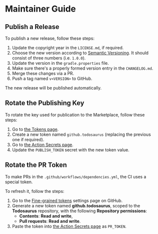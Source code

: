<!--
SPDX-FileCopyrightText: 2024 Todosaurus contributors <https://github.com/ForNeVeR/Todosaurus>

SPDX-License-Identifier: MIT
-->

Maintainer Guide
================

Publish a Release
-----------------
To publish a new release, follow these steps:

1. Update the copyright year in the `LICENSE.md`, if required.
2. Choose the new version according to [Semantic Versioning][semver]. It should consist of three numbers (i.e. `1.0.0`).
3. Update the version in the `gradle.properties` file.
4. Make sure there's a properly formed version entry in the `CHANGELOG.md`.
5. Merge these changes via a PR.
6. Push a tag named `v<VERSION>` to GitHub.

The new release will be published automatically.

Rotate the Publishing Key
-------------------------
To rotate the key used for publication to the Marketplace, follow these steps:
1. Go to [the Tokens page][marketplace.tokens].
2. Create a new token named `github.todosaurus` (replacing the previous one if required).
3. Go to [the Action Secrets page][github.secrets].
4. Update the `PUBLISH_TOKEN` secret with the new token value.

Rotate the PR Token
-------------------
To make PRs in the `.github/workflows/dependencies.yml`, the CI uses a special token.

To refresh it, follow the steps:
1. Go to the [Fine-grained tokens][github.tokens] settings page on GitHub.
2. Generate a new token named **github.todosaurus**, scoped to the **Todosaurus** repository, with the following **Repository permissions**:
    - **Contents**: **Read and write**,
    - **Pull requests**: **Read and write**.
3. Paste the token into [the Action Secrets page][github.secrets] as `PR_TOKEN`.

[github.secrets]: https://github.com/ForNeVeR/Todosaurus/settings/secrets/actions
[github.tokens]: https://github.com/settings/tokens?type=beta
[marketplace.tokens]: https://plugins.jetbrains.com/author/me/tokens
[semver]: https://semver.org/spec/v2.0.0.html
